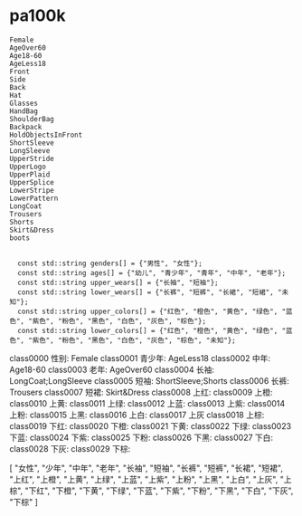 


# pa100k
```
Female
AgeOver60
Age18-60
AgeLess18
Front
Side
Back
Hat
Glasses
HandBag
ShoulderBag
Backpack
HoldObjectsInFront
ShortSleeve
LongSleeve
UpperStride
UpperLogo
UpperPlaid
UpperSplice
LowerStripe
LowerPattern
LongCoat
Trousers
Shorts
Skirt&Dress
boots


  const std::string genders[] = {"男性", "女性"};
  const std::string ages[] = {"幼儿", "青少年", "青年", "中年", "老年"};
  const std::string upper_wears[] = {"长袖", "短袖"};
  const std::string lower_wears[] = {"长裤", "短裤", "长裙", "短裙", "未知"};
  const std::string upper_colors[] = {"红色", "橙色", "黄色", "绿色", "蓝色", "紫色", "粉色", "黑色", "白色", "灰色", "棕色"};
  const std::string lower_colors[] = {"红色", "橙色", "黄色", "绿色", "蓝色", "紫色", "粉色", "黑色", "白色", "灰色", "棕色", "未知"};
```

class0000 性别: Female
class0001 青少年: AgeLess18
class0002 中年: Age18-60
class0003 老年: AgeOver60
class0004 长袖: LongCoat;LongSleeve
class0005 短袖: ShortSleeve;Shorts
class0006 长裤: Trousers
class0007 短裙: Skirt&Dress
class0008 上红:
class0009 上橙:
class0010 上黄:
class0011 上绿:
class0012 上蓝:
class0013 上紫:
class0014 上粉:
class0015 上黑:
class0016 上白:
class0017 上灰
class0018 上棕:
class0019 下红:
class0020 下橙:
class0021 下黄:
class0022 下绿:
class0023 下蓝:
class0024 下紫:
class0025 下粉:
class0026 下黑:
class0027 下白:
class0028 下灰:
class0029 下棕:



[ 
    "女性", "少年", "中年", "老年", "长袖", "短袖", "长裤", "短裤", "长裙", "短裙", 
    "上红", "上橙", "上黄", "上绿", "上蓝", "上紫", "上粉", "上黑", "上白", "上灰", "上棕", 
    "下红", "下橙", "下黄", "下绿", "下蓝", "下紫", "下粉", "下黑", "下白", "下灰", "下棕"
]


